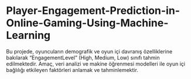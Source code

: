 # Player-Engagement-Prediction-in-Online-Gaming-Using-Machine-Learning



Bu projede, oyuncuların demografik ve oyun içi davranış özelliklerine bakılarak “EngagementLevel” (High, Medium, Low) sınıfı tahmin edilmektedir. Amaç, veri analizi ve makine öğrenmesi modelleri ile oyun içi bağlılığı etkileyen faktörleri anlamak ve tahminlemektir.
